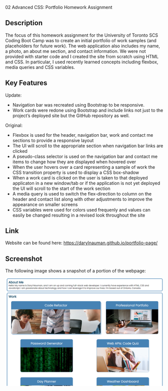 02 Advanced CSS: Portfolio Homework Assignment

## Description
The focus of this homework assignment for the University of Toronto SCS Coding Boot Camp was to create an initial portfolio of work samples (and placeholders for future work). The web application also includes my name, a photo, an about me section, and contact information. We were not provided with starter code and I created the site from scratch using HTML and CSS. In particular, I used recently learned concepts including flexbox, media queries and CSS variables.

## Key Features
Update:
-	Navigation bar was recreated using Bootstrap to be responsive.
-	Work cards were redone using Bootstrap and include links not just to the project’s deployed site but the GitHub repository as well.

Original:
- Flexbox is used for the header, navigation bar, work and contact me sections to provide a responsive layout
- The UI will scroll to the appropriate section when navigation bar links are clicked
- A pseudo-class selector is used on the navigation bar and contact me items to change how they are displayed when hovered over
- When the user hovers over a card representing a sample of work the CSS transition property is used to display a CSS box-shadow
- When a work card is clicked on the user is taken to that deployed applicaton in a new window/tab or if the application is not yet deployed the UI will scroll to the start of the work section
- A media query is used to switch the flex-direction to column on the header and contact list along with other adjustments to improve the appearance on smaller screens
- CSS variables were used for colors used frequenly and values can easily be changed resulting in a revised look throughout the site

## Link
Website can be found here: https://darylnauman.github.io/portfolio-page/

## Screenshot
The following image shows a snapshot of a portion of the webpage:

![Screenshot of Daryl Nauman's portfolio page including about me, work and contact information](./assets/images/portfolio-page-screenshot.png)
